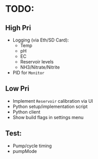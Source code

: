 # TODO:

## High Pri
- Logging (via Eth/SD Card):
  - Temp
  - pH
  - EC
  - Reservoir levels
  - NH3/Nitrate/Nitrite
- PID for `Monitor`

## Low Pri
- Implement `Reservoir` calibration via UI
- Python setup/implementation script
- Python client
- Show build flags in settings menu

## Test:
- Pump/cycle timing
- pumpMode